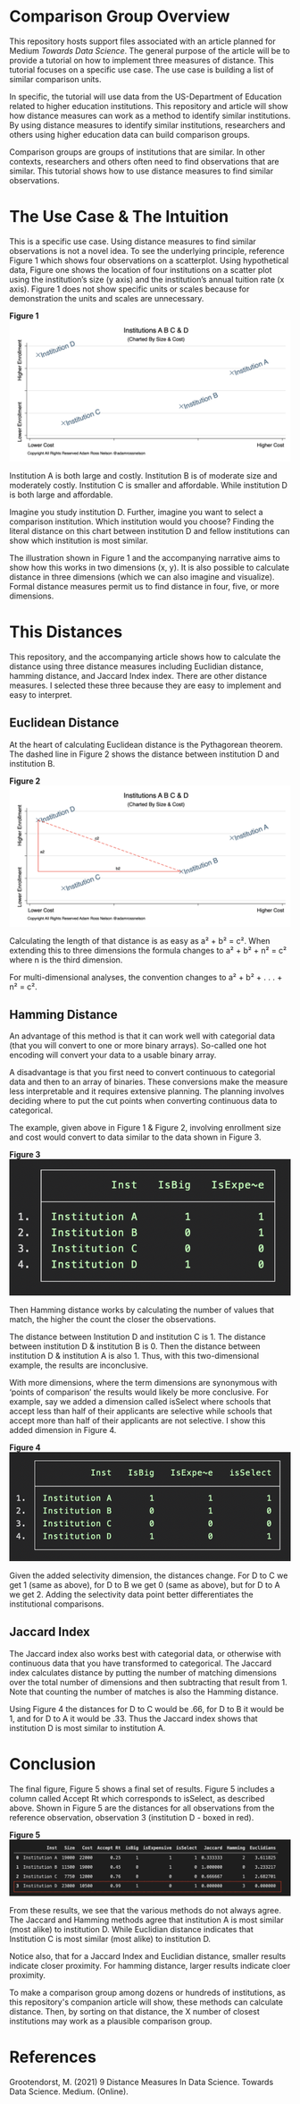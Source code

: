 # Comparison Group Overview
This repository hosts support files associated with an article planned for Medium _Towards Data Science_. The general purpose of the article will be to provide a tutorial on how to implement three measures of distance. This tutorial focuses on a specific use case. The use case is building a list of similar comparison units. 

In specific, the tutorial will use data from the US-Department of Education related to higher education institutions. This repository and article will show how distance measures can work as a method to identify similar institutions. By using distance measures to identify similar institutions, researchers and others using higher education data can build comparison groups.

Comparison groups are groups of institutions that are similar. In other contexts, researchers and others often need to find observations that are similar. This tutorial shows how to use distance measures to find similar observations.

# The Use Case & The Intuition
This is a specific use case. Using distance measures to find similar observations is not a novel idea. To see the underlying principle, reference Figure 1 which shows four observations on a scatterplot. Using hypothetical data, Figure one shows the location of four institutions on a scatter plot using the institution’s size (y axis) and the institution’s annual tuition rate (x axis). Figure 1 does not show specific units or scales because for demonstration the units and scales are unnecessary.

**Figure 1**
![Figure 1](ImageCodeFiles/Figure1.png "Figure 1") 

Institution A is both large and costly. Institution B is of moderate size and moderately costly. Institution C is smaller and affordable. While institution D is both large and affordable. 

Imagine you study institution D. Further, imagine you want to select a comparison institution. Which institution would you choose? Finding the literal distance on this chart between institution D and fellow institutions can show which institution is most similar.

The illustration shown in Figure 1 and the accompanying narrative aims to show how this works in two dimensions (x, y). It is also possible to calculate distance in three dimensions (which we can also imagine and visualize). Formal distance measures permit us to find distance in four, five, or more dimensions.

# This Distances
This repository, and the accompanying article shows how to calculate the distance using three distance measures including Euclidian distance, hamming distance, and Jaccard Index index. There are other distance measures. I selected these three because they are easy to implement and easy to interpret.

## Euclidean Distance
At the heart of calculating Euclidean distance is the Pythagorean theorem. The dashed line in Figure 2 shows the distance between institution D and institution B.

**Figure 2**
![Figure 2](ImageCodeFiles/Figure2.png "Figure 2") 

Calculating the length of that distance is as easy as a² + b² = c². When extending this to three dimensions the formula changes to a² + b² + n² = c² where n is the third dimension. 

For multi-dimensional analyses, the convention changes to a² + b² + . . . + n² = c².

## Hamming Distance
An advantage of this method is that it can work well with categorial data (that you will convert to one or more binary arrays). So-called one hot encoding will convert your data to a usable binary array. 

A disadvantage is that you first need to convert continuous to categorial data and then to an array of binaries. These conversions make the measure less interpretable and it requires extensive planning. The planning involves deciding where to put the cut points when converting continuous data to categorical.

The example, given above in Figure 1 & Figure 2, involving enrollment size and cost would convert to data similar to the data shown in Figure 3.

**Figure 3**
![Figure 3](ImageCodeFiles/Figure3.png "Figure 3") 

Then Hamming distance works by calculating the number of values that match, the higher the count the closer the observations. 

The distance between Institution D and institution C is 1. The distance between institution D & institution B is 0. Then the distance between institution D & institution A is also 1. Thus, with this two-dimensional example, the results are inconclusive.

With more dimensions, where the term dimensions are synonymous with ‘points of comparison’ the results would likely be more conclusive. For example, say we added a dimension called isSelect where schools that accept less than half of their applicants are selective while schools that accept more than half of their applicants are not selective. I show this added dimension in Figure 4. 

**Figure 4**
![Figure 4](ImageCodeFiles/Figure4.png "Figure 4") 

Given the added selectivity dimension, the distances change. For D to C we get 1 (same as above), for D to B we get 0 (same as above), but for D to A we get 2. Adding the selectivity data point better differentiates the institutional comparisons.

## Jaccard Index
The Jaccard index also works best with categorial data, or otherwise with continuous data that you have transformed to categorical. The Jaccard index calculates distance by putting the number of matching dimensions over the total number of dimensions and then subtracting that result from 1. Note that counting the number of matches is also the Hamming distance.

Using Figure 4 the distances for D to C would be .66, for D to B it would be 1, and for D to A it would be .33. Thus the Jaccard index shows that institution D is most similar to institution A.

# Conclusion
The final figure, Figure 5 shows a final set of results. Figure 5 includes a column called Accept Rt which corresponds to isSelect, as described above. Shown in Figure 5 are the distances for all observations from the reference observation, observation 3 (institution D - boxed in red).

**Figure 5**
![Figure 5](ImageCodeFiles/Figure5.png "Figure 5") 

From these results, we see that the various methods do not always agree. The Jaccard and Hamming methods agree that institution A is most similar (most alike) to institution D. While Euclidian distance indicates that Institution C is most similar (most alike) to institution D.

Notice also, that for a Jaccard Index and Euclidian distance, smaller results indicate closer proximity. For hamming distance, larger results indicate cloer proximity.

To make a comparison group among dozens or hundreds of institutions, as this repository's companion article will show, these methods can calculate distance. Then, by sorting on that distance, the X number of closest institutions may work as a plausible comparison group.

# References
Grootendorst, M. (2021) 9 Distance Measures In Data Science. Towards Data Science. Medium. (Online).




